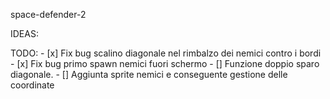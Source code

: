 space-defender-2

IDEAS:


TODO:
    - [x]    Fix bug scalino diagonale nel rimbalzo dei nemici contro i bordi
    - [x]    Fix bug primo spawn nemici fuori schermo
    - []    Funzione doppio sparo diagonale.
    - []    Aggiunta sprite nemici e conseguente gestione delle coordinate